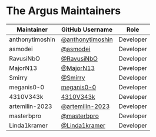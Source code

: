 # The Argus Maintainers

| Maintainer      | GitHub Username                                        | Role      |
|-----------------|--------------------------------------------------------|-----------|
| anthonytimoshin | [@anthonytimoshin](https://github.com/anthonytimoshin) | Developer |
| asmodei         | [@asmodei](Asmodei-arch)                               | Developer |
| RavusiNbO       | [@RavusiNbO](https://github.com/RavusiNbO)             | Developer |
| MajorN13        | [@MajorN13](https://github.com/MajorN13)               | Developer |
| Smirry          | [@Smirry](https://github.com/Smirry)                   | Developer |
| meganis0-0      | [meganis0-0](https://github.com/meganis0-0)            | Developer |
| 4310V343k       | [4310V343k](https://github.com/4310V343k)              | Developer |
| artemilin-2023  | [@artemilin-2023](https://github.com/artemilin-2023)   | Developer |
| masterbpro      | [@masterbpro](https://github.com/masterbpro)           | Developer |
| Linda1kramer    | [@Linda1kramer](https://github.com/Linda1kramer)       | Developer |